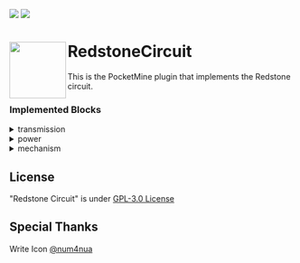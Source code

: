 [![](https://poggit.pmmp.io/shield.state/RedstoneCircuit)](https://poggit.pmmp.io/p/RedstoneCircuit)
[![](https://poggit.pmmp.io/shield.dl.total/RedstoneCircuit)](https://poggit.pmmp.io/p/RedstoneCircuit)
<h1>RedstoneCircuit<img width=100 align="left" src="https://github.com/tedo0627/RedstoneCircuit/blob/master/icon.png?raw=true"></h1>

This is the PocketMine plugin that implements the Redstone circuit.

### Implemented Blocks
<details>
  <summary>
    transmission
  </summary>
  <ul>
    <li>Redstone Comparator
    <li>Redstone Repeater
    <li>Redstone Wire
  </ul>
</details>
<details>
  <summary>
    power
  </summary>
  <ul>
    <li>Buttons
    <li>Daylight Sensor
    <li>Juke Box
    <li>Lever
    <li>Observer
    <li>Redstone Block
    <li>Redstone Torch
    <li>Pressure Plates
    <li>Target
    <li>Trapped Chest
    <li>Tripwire
    <li>Tripwire Hook
  </ul>
</details>
<details>
  <summary>
    mechanism
  </summary>
  <ul>
    <li>Activator Rail
    <li>Command Block
    <li>Dispenser
    <li>Doors
    <li>Dragon Skull
    <li>Dropper
    <li>Fence Gates
    <li>Hopper
    <li>Moving Block
    <li>Note Block
    <li>Piston
    <li>Piston Arm
    <li>Powered Rail
    <li>Redstone Lamp
    <li>Sticky Piston
    <li>Sticky Piston Arm
    <li>TNT
    <li>Trapdoors
  </ul>
</details>

## License
"Redstone Circuit" is under [GPL-3.0 License](https://github.com/tedo0627/RedstoneCircuit/blob/master/LICENSE)

## Special Thanks
Write Icon [@num4nua](https://twitter.com/num4nua)
